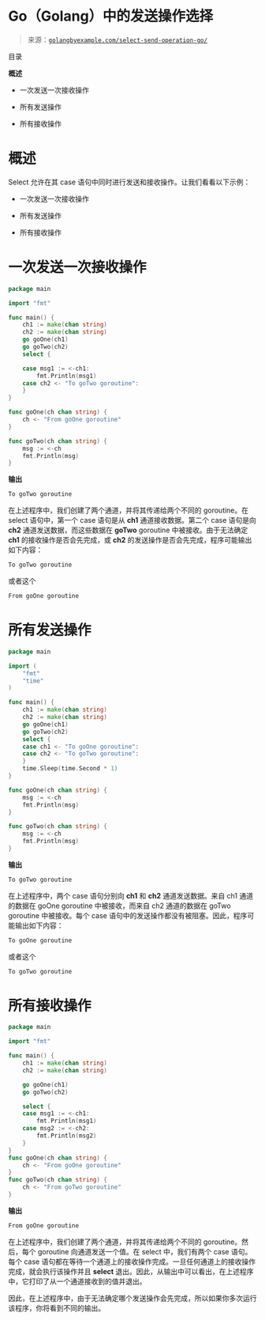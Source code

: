 <!--yml

分类：未分类

日期：2024-10-13 06:23:38

-->

# Go（Golang）中的发送操作选择

> 来源：[`golangbyexample.com/select-send-operation-go/`](https://golangbyexample.com/select-send-operation-go/)

目录

**概述**

+   一次发送一次接收操作

+   所有发送操作

+   所有接收操作

# **概述**

Select 允许在其 case 语句中同时进行发送和接收操作。让我们看看以下示例：

+   一次发送一次接收操作

+   所有发送操作

+   所有接收操作

# **一次发送一次接收操作**

```go
package main

import "fmt"

func main() {
    ch1 := make(chan string)
    ch2 := make(chan string)
    go goOne(ch1)
    go goTwo(ch2)
    select {

    case msg1 := <-ch1:
        fmt.Println(msg1)
    case ch2 <- "To goTwo goroutine":
    }
}

func goOne(ch chan string) {
    ch <- "From goOne goroutine"
}

func goTwo(ch chan string) {
    msg := <-ch
    fmt.Println(msg)
}
```

**输出**

```go
To goTwo goroutine
```

在上述程序中，我们创建了两个通道，并将其传递给两个不同的 goroutine。在 select 语句中，第一个 case 语句是从 **ch1** 通道接收数据。第二个 case 语句是向 **ch2** 通道发送数据，而这些数据在 **goTwo** goroutine 中被接收。由于无法确定 **ch1** 的接收操作是否会先完成，或 **ch2** 的发送操作是否会先完成，程序可能输出如下内容：

```go
To goTwo goroutine
```

或者这个

```go
From goOne goroutine
```

# **所有发送操作**

```go
package main

import (
    "fmt"
    "time"
)

func main() {
    ch1 := make(chan string)
    ch2 := make(chan string)
    go goOne(ch1)
    go goTwo(ch2)
    select {
    case ch1 <- "To goOne goroutine":
    case ch2 <- "To goTwo goroutine":
    }
    time.Sleep(time.Second * 1)
}

func goOne(ch chan string) {
    msg := <-ch
    fmt.Println(msg)
}    

func goTwo(ch chan string) {
    msg := <-ch
    fmt.Println(msg)
}
```

**输出**

```go
To goTwo goroutine
```

在上述程序中，两个 case 语句分别向 **ch1** 和 **ch2** 通道发送数据。来自 ch1 通道的数据在 goOne goroutine 中被接收，而来自 ch2 通道的数据在 goTwo goroutine 中被接收。每个 case 语句中的发送操作都没有被阻塞。因此，程序可能输出如下内容：

```go
To goOne goroutine
```

或者这个

```go
To goTwo goroutine
```

# **所有接收操作**

```go
package main

import "fmt"

func main() {
    ch1 := make(chan string)
    ch2 := make(chan string)

    go goOne(ch1)
    go goTwo(ch2)

    select {
    case msg1 := <-ch1:
        fmt.Println(msg1)
    case msg2 := <-ch2:
        fmt.Println(msg2)
    }
}
func goOne(ch chan string) {
    ch <- "From goOne goroutine"
}
func goTwo(ch chan string) {
    ch <- "From goTwo goroutine"
}
```

**输出**

```go
From goOne goroutine
```

在上述程序中，我们创建了两个通道，并将其传递给两个不同的 goroutine。然后，每个 goroutine 向通道发送一个值。在 select 中，我们有两个 case 语句。每个 case 语句都在等待一个通道上的接收操作完成。一旦任何通道上的接收操作完成，就会执行该操作并且 **select** 退出。因此，从输出中可以看出，在上述程序中，它打印了从一个通道接收到的值并退出。

因此，在上述程序中，由于无法确定哪个发送操作会先完成，所以如果你多次运行该程序，你将看到不同的输出。



